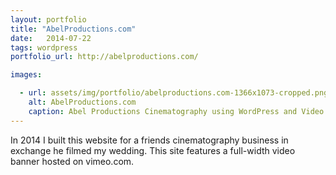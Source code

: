 ```yaml
---
layout: portfolio
title: "AbelProductions.com"
date:   2014-07-22
tags: wordpress
portfolio_url: http://abelproductions.com/

images:

  - url: assets/img/portfolio/abelproductions.com-1366x1073-cropped.png
    alt: AbelProductions.com
    caption: Abel Productions Cinematography using WordPress and Video background
---
```


In 2014 I built this website for a friends cinematography business in exchange he filmed my wedding. This site features a full-width video banner hosted on vimeo.com. 